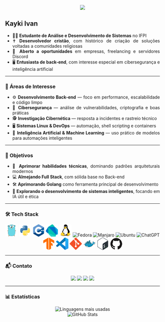 <p align="center">
  <img src="https://readme-typing-svg.herokuapp.com/?color=808080&size=35&center=true&vCenter=true&width=1000&lines=Hey+Guys!+🐢" />
</p>

## **Kayki Ivan**

<div align="justify">

- 👨‍🎓 **Estudante de Análise e Desenvolvimento de Sistemas** no IFPI  
- ✝️ **Desenvolvedor cristão**, com histórico de criação de soluções voltadas a comunidades religiosas  
- 💼 **Aberto a oportunidades** em empresas, freelancing e servidores Discord  
- 🖥 **Entusiasta de back-end**, com interesse especial em cibersegurança e inteligência artificial  

</div>

---

### 🌿 **Áreas de Interesse**

<div align="justify">

- ⚙ **Desenvolvimento Back-end** — foco em performance, escalabilidade e código limpo  
- 🔐 **Cibersegurança** — análise de vulnerabilidades, criptografia e boas práticas  
- 🕵 **Investigação Cibernética** — resposta a incidentes e rastreio técnico  
- 🖥 **Sistemas Linux & DevOps** — automação, shell scripting e containers  
- 🤖 **Inteligência Artificial & Machine Learning** — uso prático de modelos para automações inteligentes  

</div>

---

### 🚀 **Objetivos**

<div align="justify">

- 🔧 **Aprimorar habilidades técnicas**, dominando padrões arquiteturais modernos  
- 💻 **Almejando Full Stack**, com sólida base no Back-end  
- 🛠 **Aprimorando Golang** como ferramenta principal de desenvolvimento  
- 🧠 **Explorando o desenvolvimento de sistemas inteligentes**, focando em IA útil e ética  

</div>

---

### 🛠 **Tech Stack**

<p align="center">
  <img src="https://raw.githubusercontent.com/devicons/devicon/master/icons/go/go-original.svg" alt="Go" width="40"/>
  <img src="https://raw.githubusercontent.com/devicons/devicon/master/icons/python/python-original.svg" alt="Python" width="40"/>
  <img src="https://raw.githubusercontent.com/devicons/devicon/master/icons/cplusplus/cplusplus-original.svg" alt="C++" width="40"/>
  <img src="https://raw.githubusercontent.com/devicons/devicon/master/icons/dart/dart-original.svg" alt="Dart" width="40"/>
  <img src="https://raw.githubusercontent.com/devicons/devicon/master/icons/linux/linux-original.svg" alt="Linux" width="40"/>
  <img src="https://upload.wikimedia.org/wikipedia/commons/3/3f/Fedora_logo.svg" alt="Fedora" width="50"/>
  <img src="https://upload.wikimedia.org/wikipedia/commons/3/3e/Manjaro-logo.svg" alt="Manjaro" width="50"/>
  <img src="https://upload.wikimedia.org/wikipedia/commons/9/9e/UbuntuCoF.svg" alt="Ubuntu" width="50"/>
  <img src="https://upload.wikimedia.org/wikipedia/commons/0/04/ChatGPT_logo.svg" alt="ChatGPT" width="50"/>
  <img src="https://raw.githubusercontent.com/devicons/devicon/master/icons/tensorflow/tensorflow-original.svg" alt="TensorFlow" width="40"/>
  <img src="https://raw.githubusercontent.com/devicons/devicon/master/icons/vscode/vscode-original.svg" alt="VSCode" width="40"/>
  <img src="https://raw.githubusercontent.com/devicons/devicon/master/icons/git/git-original.svg" alt="Git" width="40"/>
  <img src="https://raw.githubusercontent.com/devicons/devicon/master/icons/docker/docker-original.svg" alt="Docker" width="40"/>
  <img src="https://raw.githubusercontent.com/devicons/devicon/master/icons/bash/bash-original.svg" alt="Bash" width="40"/>
  <img src="https://raw.githubusercontent.com/devicons/devicon/master/icons/github/github-original.svg" alt="GitHub" width="40"/>
</p>

---

### 📬 **Contato**

<p align="center">
  <a href="https://www.twitch.tv/sh1ft7172" target="_blank"><img src="https://img.shields.io/badge/Twitch-%231d232e?style=for-the-badge&logo=twitch&logoColor=white"></a>
  <a href="https://discord.gg/Geracao144k" target="_blank"><img src="https://img.shields.io/badge/Discord-%231d232e?style=for-the-badge&logo=discord&logoColor=white"></a> 
  <a href="mailto:ivankayki72@gmail.com"><img src="https://img.shields.io/badge/Gmail-%231d232e?style=for-the-badge&logo=gmail&logoColor=white"></a>
  <a href="https://www.linkedin.com/in/kayki-de-sousa-5a33292b3/" target="_blank"><img src="https://img.shields.io/badge/LinkedIn-%231d232e?style=for-the-badge&logo=linkedin&logoColor=white"></a>
</p>

---

### 📊 **Estatísticas**

<p align="center">
  <img src="https://github-readme-stats.vercel.app/api/top-langs/?username=sh1ftx&layout=compact&theme=tokyonight" alt="Linguagens mais usadas"/>
  <br>
  <img src="https://github-readme-stats.vercel.app/api?username=sh1ftx&show_icons=true&theme=tokyonight&count_private=true" alt="GitHub Stats"/>
</p>
